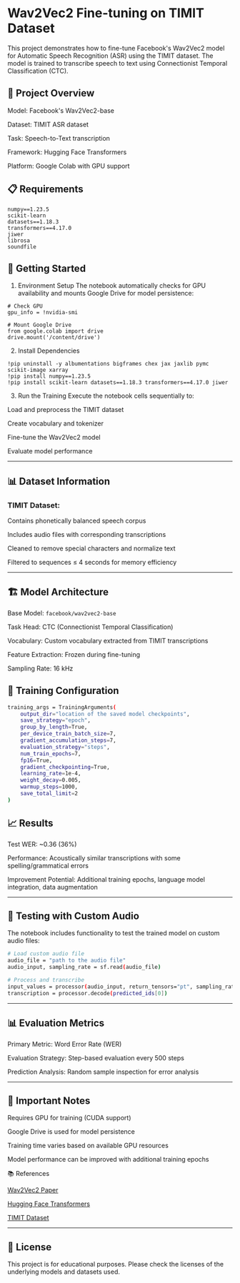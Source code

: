 # Wav2Vec2 Fine-tuning on TIMIT Dataset

This project demonstrates how to fine-tune Facebook's Wav2Vec2 model for Automatic Speech Recognition (ASR) using the TIMIT dataset. The model is trained to transcribe speech to text using Connectionist Temporal Classification (CTC).

## 🎯 Project Overview

Model: Facebook's Wav2Vec2-base

Dataset: TIMIT ASR dataset

Task: Speech-to-Text transcription

Framework: Hugging Face Transformers

Platform: Google Colab with GPU support

## 📋 Requirements

```
numpy==1.23.5
scikit-learn
datasets==1.18.3
transformers==4.17.0
jiwer
librosa
soundfile
```

## 🚀 Getting Started

1. Environment Setup
The notebook automatically checks for GPU availability and mounts Google Drive for model persistence:

```
# Check GPU
gpu_info = !nvidia-smi

# Mount Google Drive
from google.colab import drive
drive.mount('/content/drive')
```

2. Install Dependencies

```
!pip uninstall -y albumentations bigframes chex jax jaxlib pymc scikit-image xarray
!pip install numpy==1.23.5
!pip install scikit-learn datasets==1.18.3 transformers==4.17.0 jiwer
```

3. Run the Training
   Execute the notebook cells sequentially to:

Load and preprocess the TIMIT dataset

Create vocabulary and tokenizer

Fine-tune the Wav2Vec2 model

Evaluate model performance

---

## 📊 Dataset Information

### TIMIT Dataset:

Contains phonetically balanced speech corpus

Includes audio files with corresponding transcriptions

Cleaned to remove special characters and normalize text

Filtered to sequences ≤ 4 seconds for memory efficiency

---

## 🏗️ Model Architecture

Base Model: ```facebook/wav2vec2-base```

Task Head: CTC (Connectionist Temporal Classification)

Vocabulary: Custom vocabulary extracted from TIMIT transcriptions

Feature Extraction: Frozen during fine-tuning

Sampling Rate: 16 kHz

## 🔧 Training Configuration

```bash
training_args = TrainingArguments(
    output_dir="location of the saved model checkpoints",
    save_strategy="epoch",
    group_by_length=True,
    per_device_train_batch_size=7,
    gradient_accumulation_steps=7,
    evaluation_strategy="steps",
    num_train_epochs=7,
    fp16=True,
    gradient_checkpointing=True,
    learning_rate=1e-4,
    weight_decay=0.005,
    warmup_steps=1000,
    save_total_limit=2
)
```

## 📈 Results

Test WER: ~0.36 (36%)

Performance: Acoustically similar transcriptions with some spelling/grammatical errors

Improvement Potential: Additional training epochs, language model integration, data augmentation


---

## 🎵 Testing with Custom Audio
The notebook includes functionality to test the trained model on custom audio files:

```bash
# Load custom audio file
audio_file = "path to the audio file"
audio_input, sampling_rate = sf.read(audio_file)

# Process and transcribe
input_values = processor(audio_input, return_tensors="pt", sampling_rate=sampling_rate).input_values.cuda()
transcription = processor.decode(predicted_ids[0])
```

---

## 📊 Evaluation Metrics

Primary Metric: Word Error Rate (WER)

Evaluation Strategy: Step-based evaluation every 500 steps

Prediction Analysis: Random sample inspection for error analysis

---

## 🚨 Important Notes

Requires GPU for training (CUDA support)

Google Drive is used for model persistence

Training time varies based on available GPU resources

Model performance can be improved with additional training epochs

📚 References

[Wav2Vec2 Paper](https://arxiv.org/pdf/2006.11477)

[Hugging Face Transformers](https://huggingface.co/docs/transformers/index)

[TIMIT Dataset](https://catalog.ldc.upenn.edu/LDC93S1)

---

## 📄 License

This project is for educational purposes. Please check the licenses of the underlying models and datasets used.
